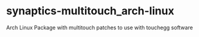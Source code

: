 synaptics-multitouch_arch-linux
===============================

Arch Linux Package with multitouch patches to use with touchegg software
